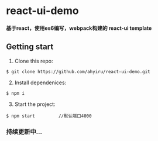 # react-ui-demo
#### 基于react，使用es6编写，webpack构建的 react-ui template

## Getting start
1. Clone this repo:

```
$ git clone https://github.com/ahyiru/react-ui-demo.git
```

2. Install dependenices:

```
$ npm i
```

3. Start the project:

```
$ npm start 		//默认端口4000
```

### 持续更新中...
